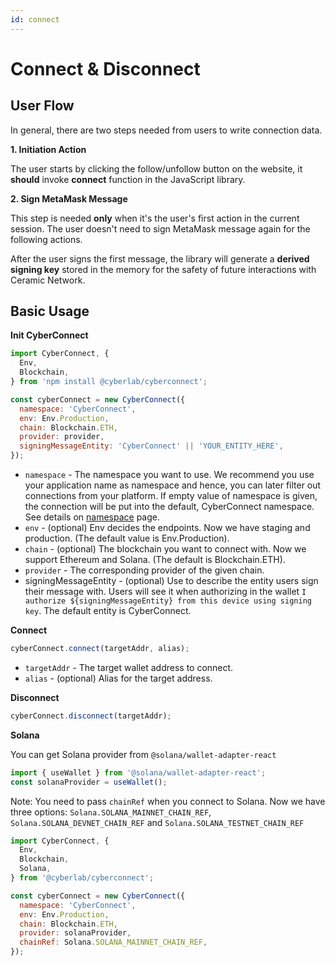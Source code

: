 ```yaml
---
id: connect
---
```


# Connect & Disconnect

## User Flow

In general, there are two steps needed from users to write connection data.

**1. Initiation Action**

The user starts by clicking the follow/unfollow button on the website, it **should** invoke **connect** function in the JavaScript library.

**2. Sign MetaMask Message**

This step is needed **only** when it's the user's first action in the current session. The user doesn't need to sign MetaMask message again for the following actions.

After the user signs the first message, the library will generate a **derived signing key** stored in the memory for the safety of future interactions with Ceramic Network.

## Basic Usage

**Init CyberConnect**

```js
import CyberConnect, {
  Env,
  Blockchain,
} from 'npm install @cyberlab/cyberconnect';

const cyberConnect = new CyberConnect({
  namespace: 'CyberConnect',
  env: Env.Production,
  chain: Blockchain.ETH,
  provider: provider,
  signingMessageEntity: 'CyberConnect' || 'YOUR_ENTITY_HERE',
});
```

* `namespace` - The namespace you want to use. We recommend you use your application name as namespace  and hence, you can later filter out connections from your platform. If empty value of namespace is given, the connection will be put into the default, CyberConnect namespace. See details on [namespace](./namespace) page.
* `env` - (optional) Env decides the endpoints. Now we have staging and production. (The default value is Env.Production).
* `chain` - (optional) The blockchain you want to connect with. Now we support Ethereum and Solana. (The default is Blockchain.ETH).
* `provider` - The corresponding provider of the given chain.
* signingMessageEntity - (optional) Use to describe the entity users sign their message with. Users will see it when authorizing in the wallet `I authorize ${signingMessageEntity} from this device using signing key`. The default entity is CyberConnect.

**Connect**

```js
cyberConnect.connect(targetAddr, alias);
```

* `targetAddr` - The target wallet address to connect.
* `alias` - (optional) Alias for the target address.

**Disconnect**

```js
cyberConnect.disconnect(targetAddr);
```

**Solana**

You can get Solana provider from `@solana/wallet-adapter-react`

```js
import { useWallet } from '@solana/wallet-adapter-react';
const solanaProvider = useWallet();
```

Note: You need to pass `chainRef` when you connect to Solana. Now we have three options: `Solana.SOLANA_MAINNET_CHAIN_REF`, `Solana.SOLANA_DEVNET_CHAIN_REF` and `Solana.SOLANA_TESTNET_CHAIN_REF`

```js
import CyberConnect, {
  Env,
  Blockchain,
  Solana,
} from '@cyberlab/cyberconnect';

const cyberConnect = new CyberConnect({
  namespace: 'CyberConnect',
  env: Env.Production,
  chain: Blockchain.ETH,
  provider: solanaProvider,
  chainRef: Solana.SOLANA_MAINNET_CHAIN_REF,
});
```
